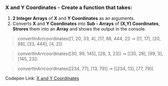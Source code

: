 ### X and Y Coordinates - Create a function that takes: 

1. **2 Integer Arrays** of **X** and **Y Coordinates** as an arguments. 
1. Converts **X** and **Y Coordinates** into **Sub - Arrays** of **(X,Y) Coordinates**, **Strores** them into an **Array** and shows the output in the console.

> convertInArrcoordinates([1, 20, 33, 4], [17, 88, 444, 2]) ➞ [[1, 17], [20, 88], [33, 444], [4, 2]]

> convertInArrcoordinates([30, 99, 145], [28, 3, 23]) ➞ [[30, 28], [99, 3], [145, 23]]

> convertInArrcoordinates([234, 77], [13, 79]) ➞ [[234, 13], [77, 79]] 

Codepen Link: [X and Y Coordinates](https://codepen.io/naveencoder/pen/wvvJLrr?editors=0012)